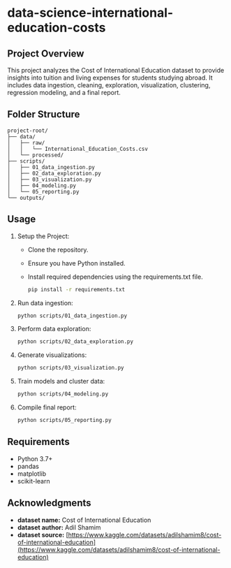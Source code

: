 # data-science-international-education-costs

## Project Overview

This project analyzes the Cost of International Education dataset to provide insights into tuition and living expenses for students studying abroad. It includes data ingestion, cleaning, exploration, visualization, clustering, regression modeling, and a final report.

## Folder Structure

```
project-root/
├── data/
│   ├── raw/
│   │   └── International_Education_Costs.csv
│   └── processed/
├── scripts/
│   ├── 01_data_ingestion.py
│   ├── 02_data_exploration.py
│   ├── 03_visualization.py
│   ├── 04_modeling.py
│   └── 05_reporting.py
└── outputs/
```

## Usage

1. Setup the Project:

   * Clone the repository.
   * Ensure you have Python installed.
   * Install required dependencies using the requirements.txt file.

     ```bash
     pip install -r requirements.txt
     ```
2. Run data ingestion:

   ```bash
   python scripts/01_data_ingestion.py
   ```
3. Perform data exploration:

   ```bash
   python scripts/02_data_exploration.py
   ```
4. Generate visualizations:

   ```bash
   python scripts/03_visualization.py
   ```
5. Train models and cluster data:

   ```bash
   python scripts/04_modeling.py
   ```
6. Compile final report:

   ```bash
   python scripts/05_reporting.py
   ```

## Requirements

* Python 3.7+
* pandas
* matplotlib
* scikit-learn

## Acknowledgments

* **dataset name:** Cost of International Education
* **dataset author:** Adil Shamim
* **dataset source:** [https://www.kaggle.com/datasets/adilshamim8/cost-of-international-education](https://www.kaggle.com/datasets/adilshamim8/cost-of-international-education)
